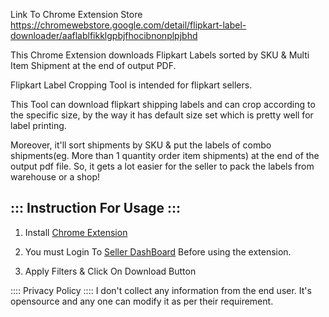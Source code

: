 Link To Chrome Extension Store
https://chromewebstore.google.com/detail/flipkart-label-downloader/aaflablfikklgpbjfhocibnonplpjbhd

This Chrome Extension downloads Flipkart Labels sorted by SKU & Multi Item Shipment at the end of output PDF.

Flipkart Label Cropping Tool is intended for flipkart sellers.

This Tool can download flipkart shipping labels and can crop according to the specific size, by the way it has default size set which is pretty well for label printing.

Moreover, it'll sort shipments by SKU & put the labels of combo shipments(eg. More than 1 quantity order item shipments) at the end of the output pdf file.
So, it gets a lot easier for the seller to pack the labels from warehouse or a shop!


::: Instruction For Usage :::
--------------------------------------------------------------------------------------------------------------------------------------
1. Install [Chrome Extension](https://chromewebstore.google.com/detail/flipkart-label-downloader/aaflablfikklgpbjfhocibnonplpjbhd)

2. You must Login To [Seller DashBoard](https://seller.flipkart.com/) Before using the extension.

3. Apply Filters & Click On Download Button


:::: Privacy Policy ::::
I don't collect any information from the end user.
It's opensource and any one can modify it as per their requirement.

